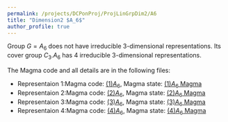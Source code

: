 ```yaml
---
permalink: /projects/DCPonProj/ProjLinGrpDim2/A6
title: "Dimension2 $A_6$"
author_profile: true
---
```


Group $G=A_6$ does not have irreducible 3-dimensional representations. Its cover group $C_3.A_6$ has 4 irreducible 3-dimensional representations.

The Magma code and all details are in the following files:
* Representaion 1:Magma code: <a href="http://kaiqi-yang1994.github.io/files/DCPonProj/(1)Dimension3 A6.txt" target="_blank" rel="noopener noreferrer">$(1)A_6$</a>, Magma state: <a href="https://kaiqi-yang1994.github.io/files/DCPonProj/Dim2A61" download>$(1)A_6$ Magma</a>
* Representaion 2:Magma code: <a href="http://kaiqi-yang1994.github.io/files/DCPonProj/(2)Dimension3 A6.txt" target="_blank" rel="noopener noreferrer">$(2)A_6$</a>, Magma state: <a href="https://kaiqi-yang1994.github.io/files/DCPonProj/Dim2A62" download>$(2)A_6$ Magma</a> 
* Representaion 3:Magma code: <a href="http://kaiqi-yang1994.github.io/files/DCPonProj/(3)Dimension3 A6.txt" target="_blank" rel="noopener noreferrer">$(3)A_6$</a>, Magma state: <a href="https://kaiqi-yang1994.github.io/files/DCPonProj/Dim2A63" download>$(3)A_6$ Magma</a> 
* Representaion 4:Magma code: <a href="http://kaiqi-yang1994.github.io/files/DCPonProj/(4)Dimension3 A6.txt" target="_blank" rel="noopener noreferrer">$(4)A_6$</a>, Magma state: <a href="https://kaiqi-yang1994.github.io/files/DCPonProj/Dim2A64" download>$(4)A_6$ Magma</a> 